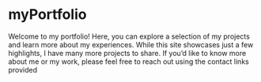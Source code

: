 # myPortfolio
Welcome to my portfolio! Here, you can explore a selection of my projects and learn more about my experiences. While this site showcases just a few highlights, I have many more projects to share. If you’d like to know more about me or my work, please feel free to reach out using the contact links provided
